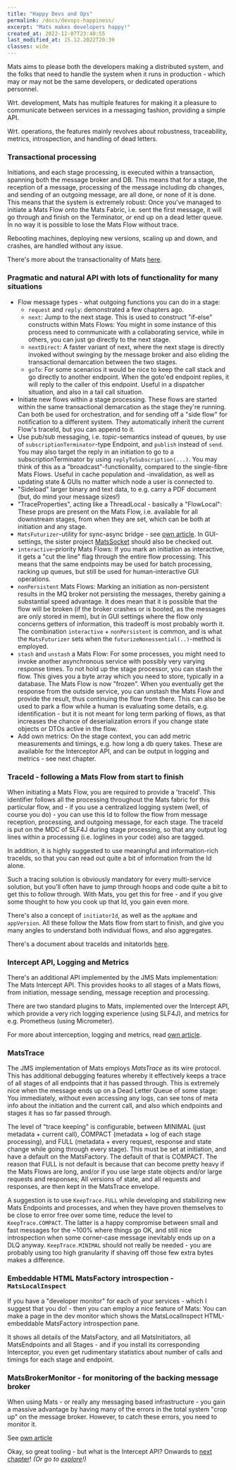 ```yaml
---
title: "Happy Devs and Ops"
permalink: /docs/devops-happiness/
excerpt: "Mats makes developers happy!"
created_at: 2022-12-07T23:40:55
last_modified_at: 15.12.2022T20:39
classes: wide
---
```


Mats aims to please both the developers making a distributed system, and the folks that need to handle the system when
it runs in production - which may or may not be the same developers, or dedicated operations personnel.

Wrt. development, Mats has multiple features for making it a pleasure to communicate between services in a messaging
fashion, providing a simple API.

Wrt. operations, the features mainly revolves about robustness, traceability, metrics, introspection, and handling of
dead letters.

### Transactional processing

Initiations, and each stage processing, is executed within a transaction, spanning both the message broker and DB. This
means that for a stage, the reception of a message, processing of the message including db changes, and sending of an
outgoing message, are all done, or none of it is done. This means that the system is extremely robust: Once you've
managed to initiate a Mats Flow onto the Mats Fabric, i.e. sent the first message, it will go through and finish on the
Terminator, _or_ end up on a dead letter queue. In no way it is possible to lose the Mats Flow without trace.

Rebooting machines, deploying new versions, scaling up and down, and crashes, are handled without any issue.

There's more about the transactionality of Mats [here](https://github.com/centiservice/mats3/blob/main/docs/developing/TransactionsAndRedeliveries.md).

### Pragmatic and natural API with lots of functionality for many situations

* Flow message types - what outgoing functions you can do in a stage:
  * `request` and `reply`: demonstrated a few chapters ago.
  * `next`: Jump to the next stage. This is used to construct "if-else" constructs within Mats Flows: You might in some
    instance of this process need to communicate with a collaborating service, while in others, you can just go directly
    to the next stage.
  * `nextDirect`: A faster variant of next, where the next stage is directly invoked without swinging by the message
    broker and also eliding the transactional demarcation between the two stages.
  * `goTo`: For some scenarios it would be nice to keep the call stack and go directly to another endpoint. When the
    goto'ed endpoint replies, it will reply to the caller of this endpoint. Useful in a dispatcher situation, and also
    in a tail call situation.
* Initiate new flows within a stage processing. These flows are started within the same transactional demarcation as the
  stage they're running. Can both be used for orchestration, and for sending off a "side flow" for notification to a
  different system. They automatically inherit the current Flow's traceId, but you can append to it.
* Use pub/sub messaging, i.e. _topic_-semantics instead of queues, by use of `subscriptionTerminator`-type Endpoint,
  and `publish` instead of `send`. You may also target the reply in an initiation to go to a subscriptionTerminator by
  using `replyToSubscription(...)`. You may think of this as a "broadcast"-functionality, compared to the single-fibre
  Mats Flows. Useful in cache population and -invalidation, as well as updating state & GUIs no matter which node a user
  is connected to.
* "Sideload" larger binary and text data, to e.g. carry a PDF document (but, do mind your message sizes!)
* "TraceProperties", acting like a ThreadLocal - basically a "FlowLocal": These props are present on the Mats Flow, i.e.
  available for all downstream stages, from when they are set, which can be both at initiation and any stage.
* `MatsFuturizer`-utility for sync-async bridge - see [own article](/docs/sync-async-bridge/). In GUI-settings, the
  sister project [MatsSocket](https://matssocket.io) should also be checked out.
* `interactive`-priority Mats Flows: If you mark an initiation as interactive, it gets a "cut the line" flag through the
  entire flow processing. This means that the same endpoints may be used for batch processing, racking up queues, but
  still be used for human-interactive GUI operations.
* `nonPersistent` Mats Flows: Marking an initiation as non-persistent results in the MQ broker not persisting the
  messages, thereby gaining a substantial speed advantage. It does mean that it is possible that the flow will be
  broken (if the broker crashes or is booted, as the messages are only stored in mem), but in GUI settings where the
  flow only concerns getters of information, this tradeoff is most probably worth it. The combination `interactive` +
  `nonPersistent` is common, and is what the `MatsFuturizer` sets when the `futurizeNonessential(..)`-method is
  employed.
* `stash` and `unstash` a Mats Flow: For some processes, you might need to invoke another asynchronous service with
  possibly very varying response times. To not hold up the stage processor, you can stash the flow. This gives you a
  byte array which you need to store, typically in a database. The Mats Flow is now "frozen". When you eventually get
  the response from the outside service, you can unstash the Mats Flow and provide the result, thus continuing the flow
  from there. This can also be used to park a flow while a human is evaluating some details, e.g. identification - but
  it is not meant for long term parking of flows, as that increases the chance of deserialization errors if you change
  state objects or DTOs active in the flow.
* Add own metrics: On the stage context, you can add metric measurements and timings, e.g. how long a db query takes.
  These are available for the Interceptor API, and can be output in logging and metrics - see next chapter.

### TraceId - following a Mats Flow from start to finish

When initiating a Mats Flow, you are required to provide a 'traceId'. This identifier follows all the processing
throughout the Mats fabric for this particular flow, and - if you use a centralized logging system (well, of course you
do) - you can use this Id to follow the flow from message reception, processing, and outgoing message, for each stage.
The traceId is put on the MDC of SLF4J during stage processing, so that any output log lines within a processing 
(i.e. loglines in your code) also are tagged.

In addition, it is highly suggested to use meaningful and information-rich traceIds, so that you can read out quite a
bit of information from the Id alone.

Such a tracing solution is obviously mandatory for every multi-service solution, but you'll often have to jump through
hoops and code quite a bit to get this to follow through. With Mats, you get this for free - and if you give some
thought to how you cook up that Id, you gain even more.

There's also a concept of `initiatorId`, as well as the `appName` and `appVersion`. All these follow the Mats flow from
start to finish, and give you many angles to understand both individual flows, and also aggregates.

There's a document about traceIds and initatorIds 
[here](https://github.com/centiservice/mats3/blob/main/docs/developing/TraceIdsAndInitiatorIds.md).

### Intercept API, Logging and Metrics

There's an additional API implemented by the JMS Mats implementation: The Mats Intercept API. This provides hooks to
all stages of a Mats flows, from initiation, message sending, message reception and processing.

There are two standard plugins to Mats, implemented over the Intercept API, which provide a very rich logging
experience (using SLF4J), and metrics for e.g. Prometheus (using Micrometer).

For more about interception, logging and metrics, read [own article](/docs/interception/).

### MatsTrace

The JMS implementation of Mats employs _MatsTrace_ as its wire protocol. This has additional debugging features whereby
it effectively keeps a trace of all stages of all endpoints that it has passed through. This is extremely nice when the
message ends up on a Dead Letter Queue of some stage: You immediately, without even accessing any logs, can see tons of
meta info about the initiation and the current call, and also which endpoints and stages it has so far passed through.

The level of "trace keeping" is configurable, between MINIMAL (just metadata + current call), COMPACT (metadata + log of
each stage processing), and FULL (metadata + every request, response and state change while going through every stage).
This must be set at initiation, and have a default on the MatsFactory. The default of that is COMPACT. The reason that
FULL is not default is because that can become pretty heavy if the Mats Flows are long, and/or if you use large state
objects and/or large requests and responses; All versions of state, and all requests and responses, are then kept in the
MatsTrace envelope.

A suggestion is to use `KeepTrace.FULL` while developing and stabilizing new Mats Endpoints and processes, and when they
have proven themselves to be close to error free over some time, reduce the level to `KeepTrace.COMPACT`. The latter is
a happy compromise between small and fast messages for the ~100% where things go OK, and still nice introspection
when some corner-case message inevitably ends up on a DLQ anyway. `KeepTrace.MINIMAL` should not really be needed - you
are probably using too high granularity if shaving off those few extra bytes makes a difference.

### Embeddable HTML MatsFactory introspection - `MatsLocalInspect`

If you have a "developer monitor" for each of your services - which I suggest that you do! - then you can employ a nice
feature of Mats: You can make a page in the dev monitor which shows the MatsLocalInspect HTML-embeddable MatsFactory
introspection pane.

It shows all details of the MatsFactory, and all MatsInitiators, all MatsEndpoints and all Stages - and if you install
its corresponding Interceptor, you even get rudimentary statistics about number of calls and timings for each stage and
endpoint.

### MatsBrokerMonitor - for monitoring of the backing message broker

When using Mats - or really any messaging based infrastructure - you gain a massive advantage by having many of the
errors in the total system "crop up" on the message broker. However, to catch these errors, you need to monitor it.

See [own article](/docs/matsbrokermonitor/)

Okay, so great tooling - but what is the Intercept API? Onwards to [next chapter](/docs/interception/)!
_(Or go to [explore](/explore)!)_